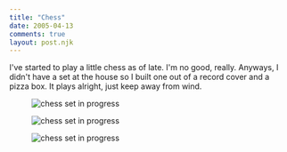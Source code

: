 ```yaml
---
title: "Chess"
date: 2005-04-13
comments: true
layout: post.njk
---
```

I've started to play a little chess as of late. I'm no good, really. Anyways, I didn't have a set at the house so I built one out of a record cover and a pizza box. It plays alright, just keep away from wind.

<figure>
  <img src="/media/posts/chess/chess-overhead-big.jpg" alt="chess set in progress" />
</figure>
<figure>
  <img src="/media/posts/chess/chess-closeup-big.jpg" alt="chess set in progress" />
</figure>
<figure>
  <img src="/media/posts/chess/chess-progress-big.jpg" alt="chess set in progress" />
</figure>

